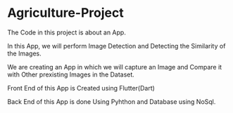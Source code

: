 # Agriculture-Project

The Code in this project is about an App.

In this App, we will perform Image Detection and Detecting the Similarity of the Images.

We are creating an App in which we will capture an Image and Compare it with Other prexisting Images in the Dataset.

Front End of this App is Created using Flutter(Dart)

Back End of this App is done Using Pyhthon and Database using NoSql.

